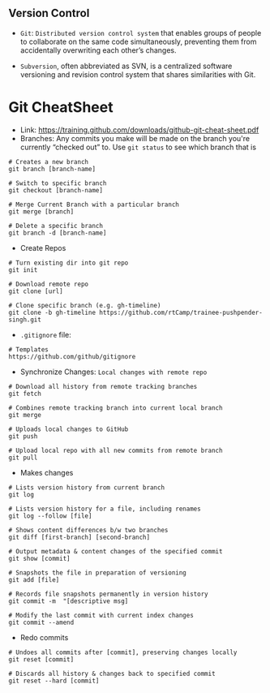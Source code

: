 ## Version Control
- `Git`: `Distributed version control system` that enables groups of people to collaborate on the same code simultaneously, preventing them from accidentally overwriting each other’s changes.

- `Subversion`, often abbreviated as SVN, is a centralized software versioning and revision control system that shares similarities with Git.

# Git CheatSheet
- Link: https://training.github.com/downloads/github-git-cheat-sheet.pdf
- Branches: Any commits you make will be made on the branch you're currently “checked out” to. Use `git status` to see which branch that is
```
# Creates a new branch
git branch [branch-name]

# Switch to specific branch
git checkout [branch-name]

# Merge Current Branch with a particular branch
git merge [branch]

# Delete a specific branch
git branch -d [branch-name]
```

- Create Repos
```
# Turn existing dir into git repo
git init

# Download remote repo
git clone [url]

# Clone specific branch (e.g. gh-timeline)
git clone -b gh-timeline https://github.com/rtCamp/trainee-pushpender-singh.git
```

- `.gitignore` file: 
```
# Templates 
https://github.com/github/gitignore
```

- Synchronize Changes: `Local changes with remote repo`
```
# Download all history from remote tracking branches
git fetch

# Combines remote tracking branch into current local branch
git merge

# Uploads local changes to GitHub
git push

# Upload local repo with all new commits from remote branch
git pull
```

- Makes changes
```
# Lists version history from current branch
git log

# Lists version history for a file, including renames
git log --follow [file]

# Shows content differences b/w two branches
git diff [first-branch] [second-branch]

# Output metadata & content changes of the specified commit
git show [commit]

# Snapshots the file in preparation of versioning
git add [file]

# Records file snapshots permanently in version history
git commit -m  "[descriptive msg]

# Modify the last commit with current index changes
git commit --amend
```

- Redo commits
```
# Undoes all commits after [commit], preserving changes locally
git reset [commit]

# Discards all history & changes back to specified commit
git reset --hard [commit]
```